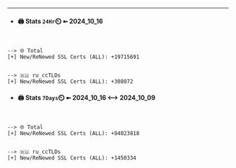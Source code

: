 

---
- #### 🖨️ **Stats** `24Hr`⏲️ ➼ 2024_10_16
```console


--> 🌐 Total
[+] New/ReNewed SSL Certs (ALL): +19715691


--> 🇷🇺 ru_ccTLDs
[+] New/ReNewed SSL Certs (ALL): +308072

```

- #### 🖨️ **Stats** `7Days`⏲️ ➼ 2024_10_16 <--> 2024_10_09
```console


--> 🌐 Total
[+] New/ReNewed SSL Certs (ALL): +84023818


--> 🇷🇺 ru_ccTLDs
[+] New/ReNewed SSL Certs (ALL): +1450334

```

